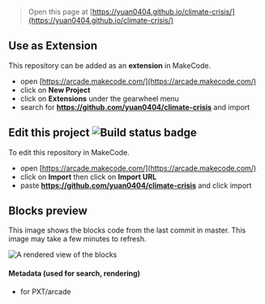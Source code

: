  


> Open this page at [https://yuan0404.github.io/climate-crisis/](https://yuan0404.github.io/climate-crisis/)

## Use as Extension

This repository can be added as an **extension** in MakeCode.

* open [https://arcade.makecode.com/](https://arcade.makecode.com/)
* click on **New Project**
* click on **Extensions** under the gearwheel menu
* search for **https://github.com/yuan0404/climate-crisis** and import

## Edit this project ![Build status badge](https://github.com/yuan0404/climate-crisis/workflows/MakeCode/badge.svg)

To edit this repository in MakeCode.

* open [https://arcade.makecode.com/](https://arcade.makecode.com/)
* click on **Import** then click on **Import URL**
* paste **https://github.com/yuan0404/climate-crisis** and click import

## Blocks preview

This image shows the blocks code from the last commit in master.
This image may take a few minutes to refresh.

![A rendered view of the blocks](https://github.com/yuan0404/climate-crisis/raw/master/.github/makecode/blocks.png)

#### Metadata (used for search, rendering)

* for PXT/arcade
<script src="https://makecode.com/gh-pages-embed.js"></script><script>makeCodeRender("{{ site.makecode.home_url }}", "{{ site.github.owner_name }}/{{ site.github.repository_name }}");</script>
